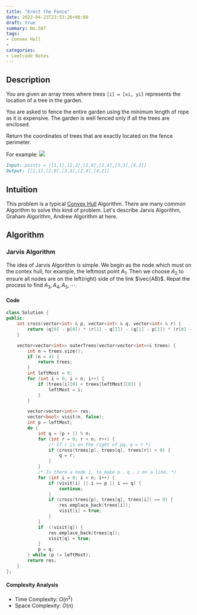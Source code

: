 ```yaml
---
title: "Erect the Fence"
date: 2022-04-23T23:53:26+08:00
draft: true
summary: No.587
tags:
- Convex Hull
- 
categories:
- Leetcode Notes
---
```


## Description
You are given an array trees where trees `[i] = [xi, yi]` represents the location of a tree in the garden.

You are asked to fence the entire garden using the minimum length of rope as it is expensive. The garden is well fenced only if all the trees are enclosed.

Return the coordinates of trees that are exactly located on the fence perimeter.

For example:
![](https://assets.leetcode.com/uploads/2021/04/24/erect2-plane.jpg)
```markdown
Input: points = [[1,1],[2,2],[2,0],[2,4],[3,3],[4,2]]
Output: [[1,1],[2,0],[3,3],[2,4],[4,2]]
```


## Intuition
This problem is a typical [Convex Hull](https://en.wikipedia.org/wiki/Convex_hull) Algorithm. There are many common Algorithm to solve this kind of problem. Let's describe Jarvis Algorithm, Graham Algorithm, Andrew Algorithm at here.

## Algorithm

### Jarvis Algorithm
The idea of Jarvis Algorithm is simple. We begin as the node which must on the contex hull, for example, the leftmost point $A_1$. Then we choose $A_2$ to ensure all nodes are on the left(right) side of the link $\vec{AB}$. Repat the process to find $A_3, A_4, A_5,\cdots$.


#### Code
```cpp
class Solution {
public:
    int cross(vector<int> & p, vector<int> & q, vector<int> & r) {
        return (q[0] - p[0]) * (r[1] - q[1]) - (q[1] - p[1]) * (r[0] - q[0]);
    }

    vector<vector<int>> outerTrees(vector<vector<int>>& trees) {
        int n = trees.size();
        if (n < 4) {
            return trees;
        }
        int leftMost = 0;
        for (int i = 0; i < n; i++) {
            if (trees[i][0] < trees[leftMost][0]) {
                leftMost = i;
            }
        }

        vector<vector<int>> res;
        vector<bool> visit(n, false);
        int p = leftMost;
        do {
            int q = (p + 1) % n;
            for (int r = 0; r < n; r++) {
                /* If r is on the right of pq，q = r */ 
                if (cross(trees[p], trees[q], trees[r]) < 0) {
                    q = r;
                }
            }
            /* Is there a node i, to make p 、q 、i on a line. */
            for (int i = 0; i < n; i++) {
                if (visit[i] || i == p || i == q) {
                    continue;
                }
                if (cross(trees[p], trees[q], trees[i]) == 0) {
                    res.emplace_back(trees[i]);
                    visit[i] = true;
                }
            }
            if  (!visit[q]) {
                res.emplace_back(trees[q]);
                visit[q] = true;
            }
            p = q;
        } while (p != leftMost);
        return res;
    }
};
```

#### Complexity Analysis
- Time Complexity: $O(n^2)$
- Space Complexity: $O(n)$